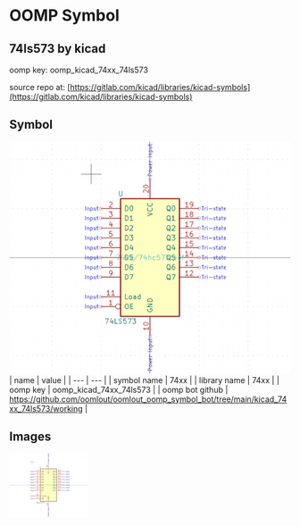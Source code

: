 # OOMP Symbol  
## 74ls573  by kicad  
  
oomp key: oomp_kicad_74xx_74ls573  
  
source repo at: [https://gitlab.com/kicad/libraries/kicad-symbols](https://gitlab.com/kicad/libraries/kicad-symbols)  
## Symbol  
  
[![working.png](working_600.png)](working.png)  
| name | value | 
| --- | --- | 
| symbol name | 74xx | 
| library name | 74xx | 
| oomp key | oomp_kicad_74xx_74ls573 | 
| oomp bot github | https://github.com/oomlout/oomlout_oomp_symbol_bot/tree/main/kicad_74xx_74ls573/working | 
## Images  
  
[![working.png](working_140.png)](working.png)  
